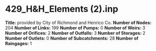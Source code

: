 # 429_H&H_Elements (2).inp
**Title:** provided by City of Richmond and Henrico Co.
**Number of Nodes:** 204
**Number of Links:** 199
**Number of Pumps:** 0
**Number of Weirs:** 3
**Number of Orifices:** 2
**Number of Outfalls:** 3
**Number of Storages:** 2
**Number of Outlets:** 0
**Number of Subcatchments:** 28
**Number of Raingages:** 1
